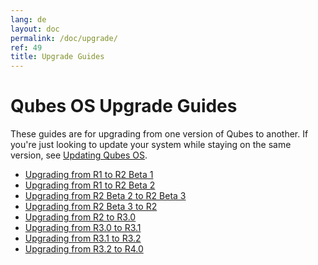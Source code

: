 ```yaml
---
lang: de
layout: doc
permalink: /doc/upgrade/
ref: 49
title: Upgrade Guides
---
```


Qubes OS Upgrade Guides
=======================

These guides are for upgrading from one version of Qubes to another.
If you're just looking to update your system while staying on the same version, see [Updating Qubes OS].

 * [Upgrading from R1 to R2 Beta 1](/doc/upgrade-to-r2b1/)
 * [Upgrading from R1 to R2 Beta 2](/doc/upgrade-to-r2b2/)
 * [Upgrading from R2 Beta 2 to R2 Beta 3](/doc/upgrade-to-r2b3/)
 * [Upgrading from R2 Beta 3 to R2](/doc/upgrade-to-r2/)
 * [Upgrading from R2 to R3.0](/doc/upgrade-to-r3.0/)
 * [Upgrading from R3.0 to R3.1](/doc/upgrade-to-r3.1/)
 * [Upgrading from R3.1 to R3.2](/doc/upgrade-to-r3.2/)
 * [Upgrading from R3.2 to R4.0](/doc/upgrade-to-r4.0/)


[Updating Qubes OS]: /doc/updating-qubes-os/
